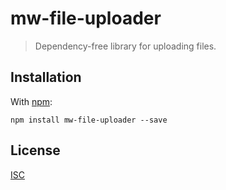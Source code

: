 # mw-file-uploader

> Dependency-free library for uploading files.

## Installation

With [npm](https://www.npmjs.com/):

    npm install mw-file-uploader --save

## License

[ISC](LICENSE.txt)
